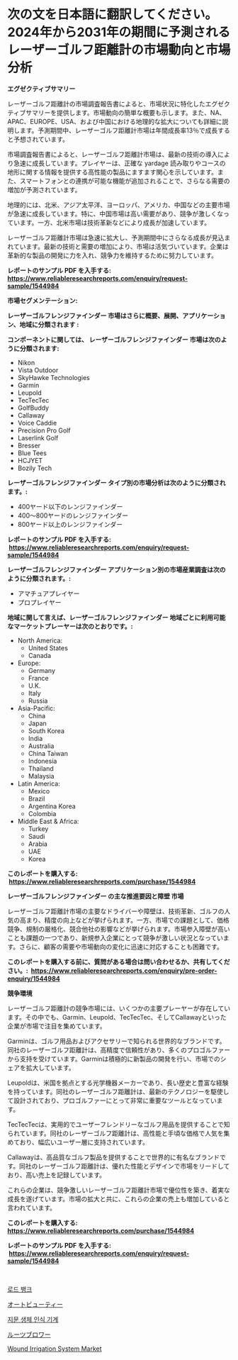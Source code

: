 <p><h1>次の文を日本語に翻訳してください。2024年から2031年の期間に予測されるレーザーゴルフ距離計の市場動向と市場分析</h1></p><p><strong>エグゼクティブサマリー</strong></p>
<p><p>レーザーゴルフ距離計の市場調査報告書によると、市場状況に特化したエグゼクティブサマリーを提供します。市場動向の簡単な概要も示します。また、NA、APAC、EUROPE、USA、および中国における地理的な拡大についても詳細に説明します。予測期間中、レーザーゴルフ距離計市場は年間成長率13％で成長すると予想されています。</p><p>市場調査報告書によると、レーザーゴルフ距離計市場は、最新の技術の導入により急速に成長しています。プレイヤーは、正確な yardage 読み取りやコースの地形に関する情報を提供する高性能の製品にますます関心を示しています。また、スマートフォンとの連携が可能な機能が追加されることで、さらなる需要の増加が予測されています。</p><p>地理的には、北米、アジア太平洋、ヨーロッパ、アメリカ、中国などの主要市場が急速に成長しています。特に、中国市場は高い需要があり、競争が激しくなっています。一方、北米市場は技術革新などにより成長が加速しています。</p><p>レーザーゴルフ距離計市場は急速に拡大し、予測期間中にさらなる成長が見込まれています。最新の技術と需要の増加により、市場は活気づいています。企業は革新的な製品の開発に力を入れ、競争力を維持するために努力しています。</p></p>
<p><strong>レポートのサンプル PDF を入手する: <a href="https://www.reliableresearchreports.com/enquiry/request-sample/1544984">https://www.reliableresearchreports.com/enquiry/request-sample/1544984</a></strong></p>
<p><strong>市場セグメンテーション:</strong></p>
<p><strong> レーザーゴルフレンジファインダー 市場はさらに概要、展開、アプリケーション、地域に分類されます :</strong></p>
<p><strong>コンポーネントに関しては、 レーザーゴルフレンジファインダー 市場は次のように分類されます: &nbsp;</strong></p>
<p><ul><li>Nikon</li><li>Vista Outdoor</li><li>SkyHawke Technologies</li><li>Garmin</li><li>Leupold</li><li>TecTecTec</li><li>GolfBuddy</li><li>Callaway</li><li>Voice Caddie</li><li>Precision Pro Golf</li><li>Laserlink Golf</li><li>Bresser</li><li>Blue Tees</li><li>HCJYET</li><li>Bozily Tech</li></ul></p>
<p><strong> レーザーゴルフレンジファインダー タイプ別の市場分析は次のように分類されます。:</strong></p>
<p><ul><li>400ヤード以下のレンジファインダー</li><li>400〜800ヤードのレンジファインダー</li><li>800ヤード以上のレンジファインダー</li></ul></p>
<p><strong>レポートのサンプル PDF を入手する: &nbsp;<a href="https://www.reliableresearchreports.com/enquiry/request-sample/1544984">https://www.reliableresearchreports.com/enquiry/request-sample/1544984</a></strong></p>
<p><strong> レーザーゴルフレンジファインダー アプリケーション別の市場産業調査は次のように分類されます。:</strong></p>
<p><ul><li>アマチュアプレイヤー</li><li>プロプレイヤー</li></ul></p>
<p><strong>地域に関して言えば、レーザーゴルフレンジファインダー 地域ごとに利用可能なマーケットプレーヤーは次のとおりです。:</strong></p>
<p><ul>
    <li>
        North America:
        <ul>
            <li>United States</li>
            <li>Canada</li>
        </ul>
    </li>
    <li>
        Europe:
        <ul>
            <li>Germany</li>
            <li>France</li>
            <li>U.K.</li>
            <li>Italy</li>
            <li>Russia</li>
        </ul>
    </li>
    <li>
        Asia-Pacific:
        <ul>
            <li>China</li>
            <li>Japan</li>
            <li>South Korea</li>
            <li>India</li>
            <li>Australia</li>
            <li>China Taiwan</li>
            <li>Indonesia</li>
            <li>Thailand</li>
            <li>Malaysia</li>
        </ul>
    </li>
    <li>
        Latin America:
        <ul>
            <li>Mexico</li>
            <li>Brazil</li>
            <li>Argentina Korea</li>
            <li>Colombia</li>
        </ul>
    </li>
    <li>
        Middle East & Africa:
        <ul>
            <li>Turkey</li>
            <li>Saudi</li>
            <li>Arabia</li>
            <li>UAE</li>
            <li>Korea</li>
        </ul>
    </li>
    </ul></p>
<p><strong>このレポートを購入する: &nbsp;<a href="https://www.reliableresearchreports.com/purchase/1544984">https://www.reliableresearchreports.com/purchase/1544984</a></strong></p>
<p><strong>レーザーゴルフレンジファインダー の主な推進要因と障壁 市場</strong></p>
<p><p>レーザーゴルフ距離計市場の主要なドライバーや障壁は、技術革新、ゴルフの人気の高まり、精度の向上などが挙げられます。一方、市場での課題として、価格競争、規制の厳格化、競合他社の影響などが挙げられます。市場参入障壁が高いことも課題の一つであり、新規参入企業にとって競争が激しい状況となっています。さらに、顧客の需要や市場動向の変化に迅速に対応することも困難です。</p></p>
<p><strong>このレポートを購入する前に、質問がある場合は問い合わせるか、共有してください。:&nbsp; <a href="https://www.reliableresearchreports.com/enquiry/pre-order-enquiry/1544984">https://www.reliableresearchreports.com/enquiry/pre-order-enquiry/1544984</a></strong></p>
<p><strong>競争環境</strong></p>
<p><p>レーザーゴルフ距離計の競争市場には、いくつかの主要プレーヤーが存在しています。その中でも、Garmin、Leupold、TecTecTec、そしてCallawayといった企業が市場で注目を集めています。</p><p>Garminは、ゴルフ用品およびアクセサリーで知られる世界的なブランドです。同社のレーザーゴルフ距離計は、高精度で信頼性があり、多くのプロゴルファーから支持を受けています。Garminは積極的に新製品の開発を行い、市場でのシェアを拡大しています。</p><p>Leupoldは、米国を拠点とする光学機器メーカーであり、長い歴史と豊富な経験を持っています。同社のレーザーゴルフ距離計は、最新のテクノロジーを駆使して設計されており、プロゴルファーにとって非常に重要なツールとなっています。</p><p>TecTecTecは、実用的でユーザーフレンドリーなゴルフ用品を提供することで知られています。同社のレーザーゴルフ距離計は、高性能と手頃な価格で人気を集めており、幅広いユーザー層に支持されています。</p><p>Callawayは、高品質なゴルフ製品を提供することで世界的に有名なブランドです。同社のレーザーゴルフ距離計は、優れた性能とデザインで市場をリードしており、高い売上を記録しています。</p><p>これらの企業は、競争激しいレーザーゴルフ距離計市場で優位性を築き、着実な成長を遂げています。市場の拡大と共に、これらの企業の売上も増加していると言われています。</p></p>
<p><strong>このレポートを購入する: &nbsp; <a href="https://www.reliableresearchreports.com/purchase/1544984">https://www.reliableresearchreports.com/purchase/1544984</a></strong></p>
<p><strong>レポートのサンプル PDF を入手する: &nbsp;<a href="https://www.reliableresearchreports.com/enquiry/request-sample/1544984">https://www.reliableresearchreports.com/enquiry/request-sample/1544984</a></strong><strong></strong></p>
<p>&nbsp;</p>
<p><p><a href="https://medium.com/@josefarice/%EB%A1%9C%EB%93%9C-%EB%B1%85%ED%81%AC-%EC%8B%9C%EC%9E%A5-%EC%A1%B0%EC%82%AC-%EB%B3%B4%EA%B3%A0%EC%84%9C-%EA%B7%B8-%EC%97%AD%EC%82%AC-%EB%B0%8F-2024%EB%85%84%EB%B6%80%ED%84%B0-2031%EB%85%84%EA%B9%8C%EC%A7%80%EC%9D%98-%EC%98%88%EC%B8%A1-7c6f64f53dcb">로드 뱅크</a></p><p><a href="https://medium.com/@byroalenzuela76845/%E8%87%AA%E5%8B%95%E8%BB%8A%E7%BE%8E%E5%AE%B9%E5%B8%82%E5%A0%B4%E3%81%AE%E5%B1%95%E6%9C%9B-%E6%A5%AD%E7%95%8C%E6%A6%82%E8%A6%81%E3%81%A8%E4%BA%88%E6%B8%AC-2024%E5%B9%B4-2031%E5%B9%B4-d9910edbb806">オートビューティー</a></p><p><a href="https://medium.com/@francescaove76856/%EC%A7%80%EB%AC%B8-%EC%83%9D%EC%B2%B4-%EC%9D%B8%EC%8B%9D-%EA%B8%B0%EA%B3%84-%EC%8B%9C%EC%9E%A5-%EB%B6%84%EC%84%9D-%EB%B0%8F-2024%EB%85%84%EB%B6%80%ED%84%B0-2031%EB%85%84%EA%B9%8C%EC%A7%80%EC%9D%98-%EA%B8%B0%EA%B0%84%EC%97%90-%EB%8C%80%ED%95%9C-%ED%81%AC%EA%B8%B0-%EC%98%88%EC%B8%A1-b4140cb661b8">지문 생체 인식 기계</a></p><p><a href="https://medium.com/@joanne.scott9078/%E3%83%AB%E3%83%BC%E3%83%84%E3%83%96%E3%83%AD%E3%83%AF%E3%83%BC%E5%B8%82%E5%A0%B4%E3%81%AE%E8%A6%8F%E6%A8%A1-cagr-%E3%83%88%E3%83%AC%E3%83%B3%E3%83%89-2024-2030-ac10782bf22a">ルーツブロワー</a></p><p><a href="https://www.linkedin.com/pulse/wound-irrigation-system-market-size-share-amp-trends-ytfae?trackingId=ZwSJZ8MlMJnmA9aoNMJbjQ%3D%3D">Wound Irrigation System Market</a></p></p>